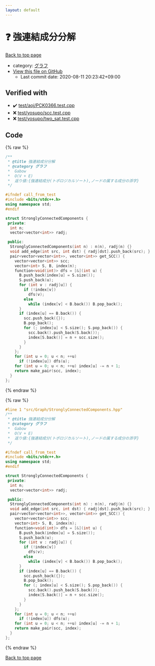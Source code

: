 ```yaml
---
layout: default
---
```


<!-- mathjax config similar to math.stackexchange -->
<script type="text/javascript" async
  src="https://cdnjs.cloudflare.com/ajax/libs/mathjax/2.7.5/MathJax.js?config=TeX-MML-AM_CHTML">
</script>
<script type="text/x-mathjax-config">
  MathJax.Hub.Config({
    TeX: { equationNumbers: { autoNumber: "AMS" }},
    tex2jax: {
      inlineMath: [ ['$','$'] ],
      processEscapes: true
    },
    "HTML-CSS": { matchFontHeight: false },
    displayAlign: "left",
    displayIndent: "2em"
  });
</script>

<script type="text/javascript" src="https://cdnjs.cloudflare.com/ajax/libs/jquery/3.4.1/jquery.min.js"></script>
<script src="https://cdn.jsdelivr.net/npm/jquery-balloon-js@1.1.2/jquery.balloon.min.js" integrity="sha256-ZEYs9VrgAeNuPvs15E39OsyOJaIkXEEt10fzxJ20+2I=" crossorigin="anonymous"></script>
<script type="text/javascript" src="../../../assets/js/copy-button.js"></script>
<link rel="stylesheet" href="../../../assets/css/copy-button.css" />


# :question: 強連結成分分解

<a href="../../../index.html">Back to top page</a>

* category: <a href="../../../index.html#5a834e14ea57a0cf726f79f1ab2dcc39">グラフ</a>
* <a href="{{ site.github.repository_url }}/blob/master/src/Graph/StronglyConnectedComponents.hpp">View this file on GitHub</a>
    - Last commit date: 2020-08-11 20:23:42+09:00




## Verified with

* :heavy_check_mark: <a href="../../../verify/test/aoj/PCK0366.test.cpp.html">test/aoj/PCK0366.test.cpp</a>
* :x: <a href="../../../verify/test/yosupo/scc.test.cpp.html">test/yosupo/scc.test.cpp</a>
* :x: <a href="../../../verify/test/yosupo/two_sat.test.cpp.html">test/yosupo/two_sat.test.cpp</a>


## Code

<a id="unbundled"></a>
{% raw %}
```cpp
/**
 * @title 強連結成分分解
 * @category グラフ
 *  Gabow
 *  O(V + E)
 *  返り値:{強連結成分(トポロジカルソート),ノードの属する成分の添字}
 */

#ifndef call_from_test
#include <bits/stdc++.h>
using namespace std;
#endif

struct StronglyConnectedComponents {
 private:
  int n;
  vector<vector<int>> radj;

 public:
  StronglyConnectedComponents(int n) : n(n), radj(n) {}
  void add_edge(int src, int dst) { radj[dst].push_back(src); }
  pair<vector<vector<int>>, vector<int>> get_SCC() {
    vector<vector<int>> scc;
    vector<int> S, B, index(n);
    function<void(int)> dfs = [&](int u) {
      B.push_back(index[u] = S.size());
      S.push_back(u);
      for (int v : radj[u]) {
        if (!index[v])
          dfs(v);
        else
          while (index[v] < B.back()) B.pop_back();
      }
      if (index[u] == B.back()) {
        scc.push_back({});
        B.pop_back();
        for (; index[u] < S.size(); S.pop_back()) {
          scc.back().push_back(S.back());
          index[S.back()] = n + scc.size();
        }
      }
    };
    for (int u = 0; u < n; ++u)
      if (!index[u]) dfs(u);
    for (int u = 0; u < n; ++u) index[u] -= n + 1;
    return make_pair(scc, index);
  }
};

```
{% endraw %}

<a id="bundled"></a>
{% raw %}
```cpp
#line 1 "src/Graph/StronglyConnectedComponents.hpp"
/**
 * @title 強連結成分分解
 * @category グラフ
 *  Gabow
 *  O(V + E)
 *  返り値:{強連結成分(トポロジカルソート),ノードの属する成分の添字}
 */

#ifndef call_from_test
#include <bits/stdc++.h>
using namespace std;
#endif

struct StronglyConnectedComponents {
 private:
  int n;
  vector<vector<int>> radj;

 public:
  StronglyConnectedComponents(int n) : n(n), radj(n) {}
  void add_edge(int src, int dst) { radj[dst].push_back(src); }
  pair<vector<vector<int>>, vector<int>> get_SCC() {
    vector<vector<int>> scc;
    vector<int> S, B, index(n);
    function<void(int)> dfs = [&](int u) {
      B.push_back(index[u] = S.size());
      S.push_back(u);
      for (int v : radj[u]) {
        if (!index[v])
          dfs(v);
        else
          while (index[v] < B.back()) B.pop_back();
      }
      if (index[u] == B.back()) {
        scc.push_back({});
        B.pop_back();
        for (; index[u] < S.size(); S.pop_back()) {
          scc.back().push_back(S.back());
          index[S.back()] = n + scc.size();
        }
      }
    };
    for (int u = 0; u < n; ++u)
      if (!index[u]) dfs(u);
    for (int u = 0; u < n; ++u) index[u] -= n + 1;
    return make_pair(scc, index);
  }
};

```
{% endraw %}

<a href="../../../index.html">Back to top page</a>

